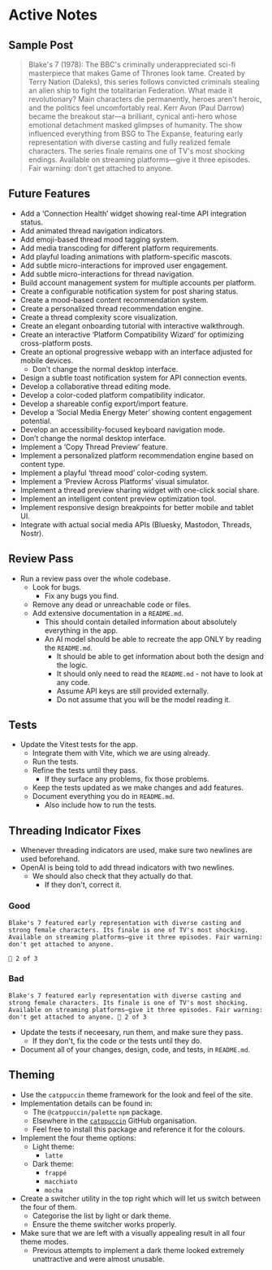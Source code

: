 # Active Notes

## Sample Post

> Blake's 7 (1978): The BBC's criminally underappreciated sci-fi masterpiece that makes Game of Thrones look tame. Created by Terry Nation (Daleks), this series follows convicted criminals stealing an alien ship to fight the totalitarian Federation. What made it revolutionary? Main characters die permanently, heroes aren't heroic, and the politics feel uncomfortably real. Kerr Avon (Paul Darrow) became the breakout star—a brilliant, cynical anti-hero whose emotional detachment masked glimpses of humanity. The show influenced everything from BSG to The Expanse, featuring early representation with diverse casting and fully realized female characters. The series finale remains one of TV's most shocking endings. Available on streaming platforms—give it three episodes. Fair warning: don't get attached to anyone.

## Future Features

- Add a ‘Connection Health’ widget showing real-time API integration status.
- Add animated thread navigation indicators.
- Add emoji-based thread mood tagging system.
- Add media transcoding for different platform requirements.
- Add playful loading animations with platform-specific mascots.
- Add subtle micro-interactions for improved user engagement.
- Add subtle micro-interactions for thread navigation.
- Build account management system for multiple accounts per platform.
- Create a configurable notification system for post sharing status.
- Create a mood-based content recommendation system.
- Create a personalized thread recommendation engine.
- Create a thread complexity score visualization.
- Create an elegant onboarding tutorial with interactive walkthrough.
- Create an interactive ‘Platform Compatibility Wizard’ for optimizing cross-platform posts.
- Create an optional progressive webapp with an interface adjusted for mobile devices.
  - Don’t change the normal desktop interface.
- Design a subtle toast notification system for API connection events.
- Develop a collaborative thread editing mode.
- Develop a color-coded platform compatibility indicator.
- Develop a shareable config export/import feature.
- Develop a ‘Social Media Energy Meter’ showing content engagement potential.
- Develop an accessibility-focused keyboard navigation mode.
- Don’t change the normal desktop interface.
- Implement a ‘Copy Thread Preview’ feature.
- Implement a personalized platform recommendation engine based on content type.
- Implement a playful ‘thread mood’ color-coding system.
- Implement a ‘Preview Across Platforms’ visual simulator.
- Implement a thread preview sharing widget with one-click social share.
- Implement an intelligent content preview optimization tool.
- Implement responsive design breakpoints for better mobile and tablet UI.
- Integrate with actual social media APIs (Bluesky, Mastodon, Threads, Nostr).

## Review Pass

- Run a review pass over the whole codebase.
  - Look for bugs.
    - Fix any bugs you find.
  - Remove any dead or unreachable code or files.
  - Add extensive documentation in a `README.md`.
    - This should contain detailed information about absolutely everything in the app.
    - An AI model should be able to recreate the app ONLY by reading the `README.md`.
      - It should be able to get information about both the design and the logic.
      - It should only need to read the `README.md` - not have to look at any code.
      - Assume API keys are still provided externally.
      - Do not assume that you will be the model reading it.

## Tests

- Update the Vitest tests for the app.
  - Integrate them with Vite, which we are using already.
  - Run the tests.
  - Refine the tests until they pass.
    - If they surface any problems, fix those problems.
  - Keep the tests updated as we make changes and add features.
  - Document everything you do in `README.md`.
    - Also include how to run the tests.

## Threading Indicator Fixes

- Whenever threading indicators are used, make sure two newlines are used beforehand.
- OpenAI is being told to add thread indicators with two newlines.
  - We should also check that they actually do that.
    - If they don't, correct it.

### Good

```plaintext
Blake's 7 featured early representation with diverse casting and strong female characters. Its finale is one of TV's most shocking. Available on streaming platforms—give it three episodes. Fair warning: don't get attached to anyone.

🧵 2 of 3
```

### Bad

```plaintext
Blake's 7 featured early representation with diverse casting and strong female characters. Its finale is one of TV's most shocking. Available on streaming platforms—give it three episodes. Fair warning: don't get attached to anyone. 🧵 2 of 3
```

- Update the tests if neceesary, run them, and make sure they pass.
  - If they don't, fix the code or the tests until they do.
- Document all of your changes, design, code, and tests, in `README.md`.

## Theming

- Use the `catppuccin` theme framework for the look and feel of the site.
- Implementation details can be found in:
  - The `@catppuccin/palette` `npm` package.
  - Elsewhere in the [`catppuccin`](https://github.com/catppuccin) GitHub organisation.
  - Feel free to install this package and reference it for the colours.
- Implement the four theme options:
  - Light theme:
    - `latte`
  - Dark theme:
    - `frappé`
    - `macchiato`
    - `mocha`
- Create a switcher utility in the top right which will let us switch between the four of them.
  - Categorise the list by light or dark theme.
  - Ensure the theme switcher works properly.
- Make sure that we are left with a visually appealing result in all four theme modes.
  - Previous attempts to implement a dark theme looked extremely unattractive and were almost unusable.
